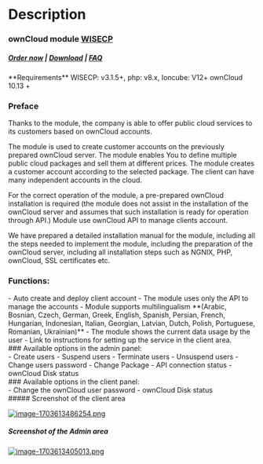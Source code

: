 # Description

### ownCloud module **[WISECP](https://puqcloud.com/link.php?id=78)** 

##### [Order now](https://puqcloud.com/index.php?rp=/store/wisecp-module-owncloud) | [Download](https://download.puqcloud.com/WISECP/Product/PUQ_WISECP-ownCloud/) | [FAQ](https://faq.puqcloud.com/)

<p class="callout info">**Requirements**  
WISECP: v3.1.5+, php: v8.x, Ioncube: V12+  
ownCloud 10.13 +</p>

### Preface

Thanks to the module, the company is able to offer public cloud services to its customers based on ownCloud accounts.

The module is used to create customer accounts on the previously prepared ownCloud server. The module enables You to define multiple public cloud packages and sell them at different prices. The module creates a customer account according to the selected package. The client can have many independent accounts in the cloud.

<p class="callout info">For the correct operation of the module, a pre-prepared ownCloud installation is required (the module does not assist in the installation of the ownCloud server and assumes that such installation is ready for operation through API.) Module use ownCloud API to manage clients account.</p>

<p class="callout info">We have prepared a detailed installation manual for the module, including all the steps needed to implement the module, including the preparation of the ownCloud server, including all installation steps such as NGNIX, PHP, ownCloud, SSL certificates etc.</p>

### Functions:

<div id="bkmrk-auto-create-and-depl">- Auto create and deploy client account
- The module uses only the API to manage the accounts
- Module supports multilingualism **(Arabic, Bosnian, Czech, German, Greek, English, Spanish, Persian, French, Hungarian, Indonesian, Italian, Georgian, Latvian, Dutch, Polish, Portuguese, Romanian, Ukrainian)**
- The module shows the current data usage by the user
- Link to instructions for setting up the service in the client area.

</div>### Available options in the admin panel:

<div id="bkmrk-create-users-suspend"><div><div>- Create users
- Suspend users
- Terminate users
- Unsuspend users
- Change users password
- Change Package
- API connection status
- ownCloud Disk status

</div></div></div>### Available options in the client panel:

<div id="bkmrk-change-the-owncloud-"><div>- Change the ownCloud user password
- ownCloud Disk status

</div></div>##### Screenshot of the client area

[![image-1703613486254.png](https://doc.puq.info/uploads/images/gallery/2023-12/scaled-1680-/image-1703613486254.png)](https://doc.puq.info/uploads/images/gallery/2023-12/image-1703613486254.png)

##### Screenshot of the Admin area

[![image-1703613405013.png](https://doc.puq.info/uploads/images/gallery/2023-12/scaled-1680-/image-1703613405013.png)](https://doc.puq.info/uploads/images/gallery/2023-12/image-1703613405013.png)